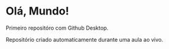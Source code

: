# Olá,  Mundo!
 Primeiro repositóro com Github Desktop.

 Repositório criado automaticamente durante uma aula ao vivo.
